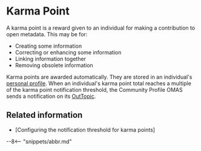 <!-- SPDX-License-Identifier: CC-BY-4.0 -->
<!-- Copyright Contributors to the ODPi Egeria project. -->

# Karma Point

A karma point is a reward given to an individual for making a contribution to open metadata.
This may be for:

* Creating some information
* Correcting or enhancing some information
* Linking information together
* Removing obsolete information

Karma points are awarded automatically.  They are stored in an individual's [personal profile](./concepts/personal-profile).
When an individual's karma point total reaches a multiple of the karma point notification threshold,
the Community Profile OMAS sends a notification on its [OutTopic](./concepts/out-topic).



## Related information

* [Configuring the notification threshold for karma points]

--8<-- "snippets/abbr.md"
